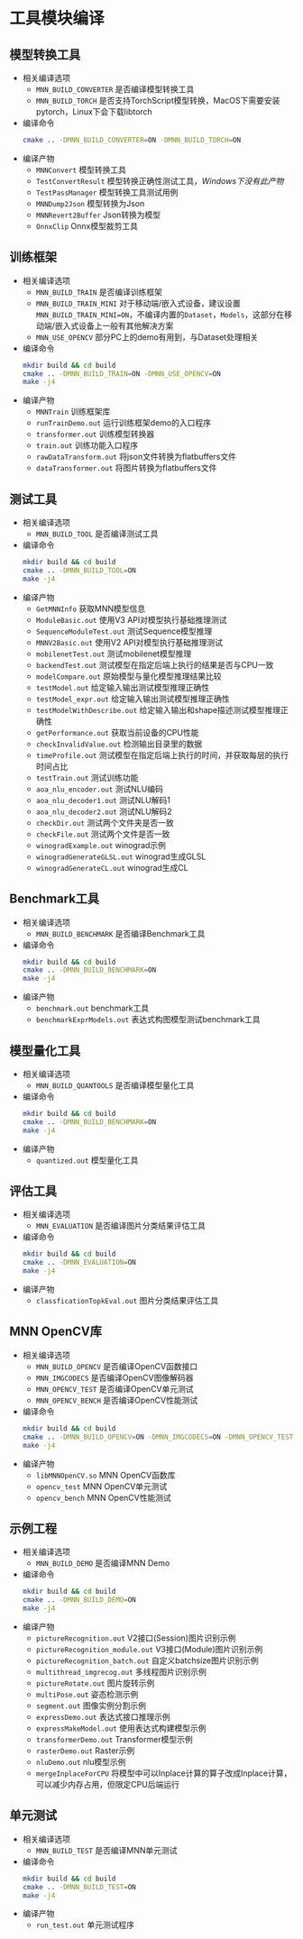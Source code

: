# 工具模块编译

## 模型转换工具
- 相关编译选项
  - `MNN_BUILD_CONVERTER` 是否编译模型转换工具
  - `MNN_BUILD_TORCH` 是否支持TorchScript模型转换，MacOS下需要安装pytorch，Linux下会下载libtorch
- 编译命令
    ```bash
    cmake .. -DMNN_BUILD_CONVERTER=ON -DMNN_BUILD_TORCH=ON
    ```
- 编译产物
  - `MNNConvert` 模型转换工具
  - `TestConvertResult` 模型转换正确性测试工具，*Windows下没有此产物*
  - `TestPassManager` 模型转换工具测试用例
  - `MNNDump2Json` 模型转换为Json
  - `MNNRevert2Buffer` Json转换为模型
  - `OnnxClip` Onnx模型裁剪工具
## 训练框架
- 相关编译选项
  - `MNN_BUILD_TRAIN` 是否编译训练框架
  - `MNN_BUILD_TRAIN_MINI` 对于移动端/嵌入式设备，建议设置`MNN_BUILD_TRAIN_MINI=ON`，不编译内置的`Dataset`，`Models`，这部分在移动端/嵌入式设备上一般有其他解决方案
  - `MNN_USE_OPENCV` 部分PC上的demo有用到，与Dataset处理相关
- 编译命令
    ```bash
    mkdir build && cd build
    cmake .. -DMNN_BUILD_TRAIN=ON -DMNN_USE_OPENCV=ON
    make -j4
    ```
- 编译产物
  - `MNNTrain` 训练框架库
  - `runTrainDemo.out` 运行训练框架demo的入口程序
  - `transformer.out` 训练模型转换器
  - `train.out` 训练功能入口程序
  - `rawDataTransform.out` 将json文件转换为flatbuffers文件
  - `dataTransformer.out` 将图片转换为flatbuffers文件
## 测试工具
- 相关编译选项
  - `MNN_BUILD_TOOL` 是否编译测试工具
- 编译命令
    ```bash
    mkdir build && cd build
    cmake .. -DMNN_BUILD_TOOL=ON
    make -j4
    ```
- 编译产物
  - `GetMNNInfo` 获取MNN模型信息
  - `ModuleBasic.out` 使用V3 API对模型执行基础推理测试
  - `SequenceModuleTest.out` 测试Sequence模型推理
  - `MNNV2Basic.out` 使用V2 API对模型执行基础推理测试
  - `mobilenetTest.out` 测试mobilenet模型推理
  - `backendTest.out` 测试模型在指定后端上执行的结果是否与CPU一致
  - `modelCompare.out` 原始模型与量化模型推理结果比较
  - `testModel.out` 给定输入输出测试模型推理正确性
  - `testModel_expr.out` 给定输入输出测试模型推理正确性
  - `testModelWithDescribe.out` 给定输入输出和shape描述测试模型推理正确性
  - `getPerformance.out`  获取当前设备的CPU性能
  - `checkInvalidValue.out` 检测输出目录里的数据
  - `timeProfile.out` 测试模型在指定后端上执行的时间，并获取每层的执行时间占比
  - `testTrain.out` 测试训练功能
  - `aoa_nlu_encoder.out` 测试NLU编码
  - `aoa_nlu_decoder1.out` 测试NLU解码1
  - `aoa_nlu_decoder2.out` 测试NLU解码2
  - `checkDir.out`  测试两个文件夹是否一致
  - `checkFile.out` 测试两个文件是否一致
  - `winogradExample.out` winograd示例
  - `winogradGenerateGLSL.out` winograd生成GLSL
  - `winogradGenerateCL.out`  winograd生成CL
## Benchmark工具
- 相关编译选项
  - `MNN_BUILD_BENCHMARK` 是否编译Benchmark工具
- 编译命令
    ```bash
    mkdir build && cd build
    cmake .. -DMNN_BUILD_BENCHMARK=ON
    make -j4
    ```
- 编译产物
  - `benchmark.out` benchmark工具
  - `benchmarkExprModels.out` 表达式构图模型测试benchmark工具
## 模型量化工具
- 相关编译选项
  - `MNN_BUILD_QUANTOOLS` 是否编译模型量化工具
- 编译命令
    ```bash
    mkdir build && cd build
    cmake .. -DMNN_BUILD_BENCHMARK=ON
    make -j4
    ```
- 编译产物
  - `quantized.out` 模型量化工具
## 评估工具
- 相关编译选项
  - `MNN_EVALUATION` 是否编译图片分类结果评估工具
- 编译命令
    ```bash
    mkdir build && cd build
    cmake .. -DMNN_EVALUATION=ON
    make -j4
    ```
- 编译产物
  - `classficationTopkEval.out` 图片分类结果评估工具
## MNN OpenCV库
- 相关编译选项
  - `MNN_BUILD_OPENCV` 是否编译OpenCV函数接口
  - `MNN_IMGCODECS` 是否编译OpenCV图像解码器
  - `MNN_OPENCV_TEST` 是否编译OpenCV单元测试
  - `MNN_OPENCV_BENCH` 是否编译OpenCV性能测试
- 编译命令
    ```bash
    mkdir build && cd build
    cmake .. -DMNN_BUILD_OPENCV=ON -DMNN_IMGCODECS=ON -DMNN_OPENCV_TEST=ON -DMNN_OPENCV_BENCH=ON
    make -j4
    ```
- 编译产物
  - `libMNNOpenCV.so` MNN OpenCV函数库
  - `opencv_test` MNN OpenCV单元测试
  - `opencv_bench` MNN OpenCV性能测试

## 示例工程
- 相关编译选项
  - `MNN_BUILD_DEMO` 是否编译MNN Demo
- 编译命令
    ```bash
    mkdir build && cd build
    cmake .. -DMNN_BUILD_DEMO=ON
    make -j4
    ```
- 编译产物
  - `pictureRecognition.out` V2接口(Session)图片识别示例
  - `pictureRecognition_module.out` V3接口(Module)图片识别示例
   - `pictureRecognition_batch.out` 自定义batchsize图片识别示例
  - `multithread_imgrecog.out` 多线程图片识别示例
  - `pictureRotate.out` 图片旋转示例
  - `multiPose.out` 姿态检测示例
  - `segment.out` 图像实例分割示例
  - `expressDemo.out` 表达式接口推理示例
  - `expressMakeModel.out` 使用表达式构建模型示例
  - `transformerDemo.out` Transformer模型示例
  - `rasterDemo.out` Raster示例
  - `nluDemo.out` nlu模型示例
  - `mergeInplaceForCPU` 将模型中可以Inplace计算的算子改成Inplace计算，可以减少内存占用，但限定CPU后端运行
## 单元测试
- 相关编译选项
  - `MNN_BUILD_TEST` 是否编译MNN单元测试
- 编译命令
    ```bash
    mkdir build && cd build
    cmake .. -DMNN_BUILD_TEST=ON
    make -j4
    ```
- 编译产物
  - `run_test.out` 单元测试程序
